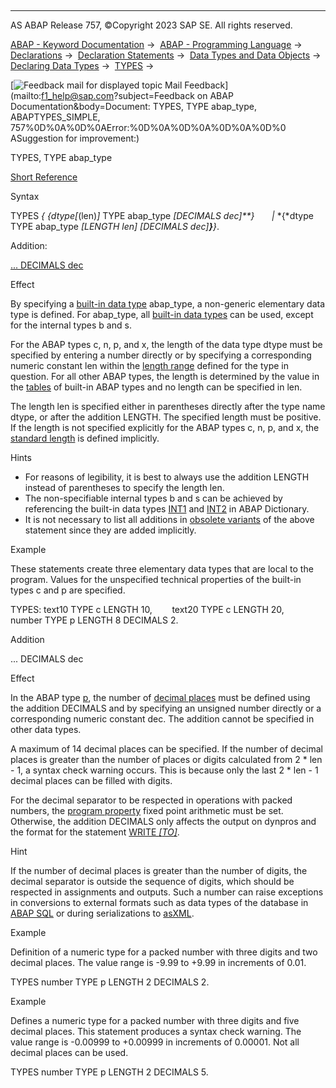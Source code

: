   

* * *

AS ABAP Release 757, ©Copyright 2023 SAP SE. All rights reserved.

[ABAP - Keyword Documentation](javascript:call_link\('abenabap.htm'\)) →  [ABAP - Programming Language](javascript:call_link\('abenabap_reference.htm'\)) →  [Declarations](javascript:call_link\('abendeclarations.htm'\)) →  [Declaration Statements](javascript:call_link\('abenabap_declarations.htm'\)) →  [Data Types and Data Objects](javascript:call_link\('abentypes_and_objects.htm'\)) →  [Declaring Data Types](javascript:call_link\('abentypes_statements.htm'\)) →  [TYPES](javascript:call_link\('abaptypes.htm'\)) → 

 [![](Mail.gif?object=Mail.gif&sap-language=EN "Feedback mail for displayed topic") Mail Feedback](mailto:f1_help@sap.com?subject=Feedback on ABAP Documentation&body=Document: TYPES, TYPE abap_type, ABAPTYPES_SIMPLE, 757%0D%0A%0D%0AError:%0D%0A%0D%0A%0D%0A%0D%0
ASuggestion for improvement:)

TYPES, TYPE abap\_type

[Short Reference](javascript:call_link\('abaptypes_shortref.htm'\))

Syntax

TYPES *{* *{*dtype*\[*(len)*\]* TYPE abap\_type *\[*DECIMALS dec*\]**}*
      *|* *{*dtype TYPE abap\_type *\[*LENGTH len*\]* *\[*DECIMALS dec*\]**}**}*.

Addition:

[... DECIMALS dec](#!ABAP_ONE_ADD@1@)

Effect

By specifying a [built-in data type](javascript:call_link\('abenbuiltin_abap_type_glosry.htm'\) "Glossary Entry") abap\_type, a non-generic elementary data type is defined. For abap\_type, all [built-in data types](javascript:call_link\('abenbuilt_in_types_complete.htm'\)) can be used, except for the internal types b and s.

For the ABAP types c, n, p, and x, the length of the data type dtype must be specified by entering a number directly or by specifying a corresponding numeric constant len within the [length range](javascript:call_link\('abenbuilt_in_types_complete.htm'\)) defined for the type in question. For all other ABAP types, the length is determined by the value in the [tables](javascript:call_link\('abenbuilt_in_types_complete.htm'\)) of built-in ABAP types and no length can be specified in len.

The length len is specified either in parentheses directly after the type name dtype, or after the addition LENGTH. The specified length must be positive. If the length is not specified explicitly for the ABAP types c, n, p, and x, the [standard length](javascript:call_link\('abenbuilt_in_types_complete.htm'\)) is defined implicitly.

Hints

-   For reasons of legibility, it is best to always use the addition LENGTH instead of parentheses to specify the length len.
-   The non-specifiable internal types b and s can be achieved by referencing the built-in data types [INT1](javascript:call_link\('abenddic_builtin_types.htm'\)) and [INT2](javascript:call_link\('abenddic_builtin_types.htm'\)) in ABAP Dictionary.
-   It is not necessary to list all additions in [obsolete variants](javascript:call_link\('abaptypes_implicit.htm'\)) of the above statement since they are added implicitly.

Example

These statements create three elementary data types that are local to the program. Values for the unspecified technical properties of the built-in types c and p are specified.

TYPES: text10 TYPE c LENGTH 10,
       text20 TYPE c LENGTH 20,
       number TYPE p LENGTH 8 DECIMALS 2.

Addition   

... DECIMALS dec

Effect

In the ABAP type [p](javascript:call_link\('abenbuiltin_types_numeric.htm'\)), the number of [decimal places](javascript:call_link\('abendecimal_place_glosry.htm'\) "Glossary Entry") must be defined using the addition DECIMALS and by specifying an unsigned number directly or a corresponding numeric constant dec. The addition cannot be specified in other data types.

A maximum of 14 decimal places can be specified. If the number of decimal places is greater than the number of places or digits calculated from 2 \* len - 1, a syntax check warning occurs. This is because only the last 2 \* len - 1 decimal places can be filled with digits.

For the decimal separator to be respected in operations with packed numbers, the [program property](javascript:call_link\('abenprogram_property_glosry.htm'\) "Glossary Entry") fixed point arithmetic must be set. Otherwise, the addition DECIMALS only affects the output on dynpros and the format for the statement [WRITE *\[*TO*\]*](javascript:call_link\('abapwrite_to.htm'\)).

Hint

If the number of decimal places is greater than the number of digits, the decimal separator is outside the sequence of digits, which should be respected in assignments and outputs. Such a number can raise exceptions in conversions to external formats such as data types of the database in [ABAP SQL](javascript:call_link\('abenabap_sql_glosry.htm'\) "Glossary Entry") or during serializations to [asXML](javascript:call_link\('abenasxml_glosry.htm'\) "Glossary Entry").

Example

Definition of a numeric type for a packed number with three digits and two decimal places. The value range is -9.99 to +9.99 in increments of 0.01.

TYPES number TYPE p LENGTH 2 DECIMALS 2.

Example

Defines a numeric type for a packed number with three digits and five decimal places. This statement produces a syntax check warning. The value range is -0.00999 to +0.00999 in increments of 0.00001. Not all decimal places can be used.

TYPES number TYPE p LENGTH 2 DECIMALS 5.